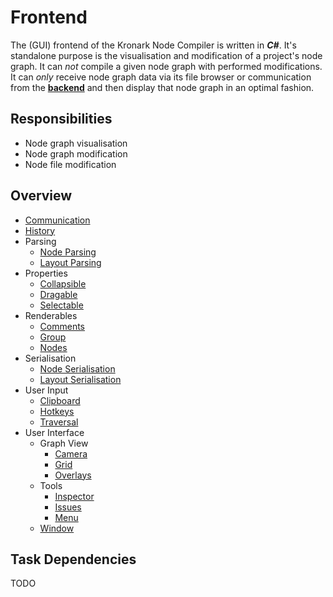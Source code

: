 # Frontend

The (GUI) frontend of the Kronark Node Compiler is written in ***C#***. It's standalone purpose is the visualisation and modification of a project's node graph. It can *not* compile a given node graph with performed modifications. It can *only* receive node graph data via its file browser or communication from the [**backend**](../backend/backend.md) and then display that node graph in an optimal fashion.

## Responsibilities

- Node graph visualisation
- Node graph modification
- Node file modification

## Overview

- [Communication](./communication/communication.md)
- [History](./history/history.md)
- Parsing
    - [Node Parsing](./node_file_format/parsing.md)
    - [Layout Parsing](./layout_file_format/parsing.md)
- Properties
    - [Collapsible](./properties/collapsible/collapsible.md)
    - [Dragable](./properties/dragable/dragable.md)
    - [Selectable](./properties/selectable/selectable.md)
- Renderables
    - [Comments](./renderables/comments/comment.md)
    - [Group](./renderables/groups/group.md)
    - [Nodes](./renderables/nodes/node.md)
- Serialisation
    - [Node Serialisation](./node_file_format/serialisation.md)
    - [Layout Serialisation](./layout_file_format/serialisation.md)
- User Input
    - [Clipboard](./user_input/clipboard/clipboard.md)
    - [Hotkeys](./user_input/hotkeys/hotkeys.md)
    - [Traversal](./user_input/traversal/traversal.md)
- User Interface
    - Graph View
        - [Camera](./user_interface/graph_view/camera/camera.md)
        - [Grid](./user_interface/graph_view/grid/grid.md)
        - [Overlays](./user_interface/graph_view/overlays/overlays.md)
    - Tools
        - [Inspector](./user_interface/tools/inspector/inspector.md)
        - [Issues](./user_interface/tools/issues/issues.md)
        - [Menu](./user_interface/tools/menu/menu.md)
    - [Window](./window/window.md)

## Task Dependencies

TODO
